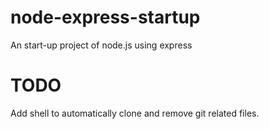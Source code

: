 node-express-startup
====================

An start-up project of node.js using express

TODO
====================

Add shell to automatically clone and remove git related files.